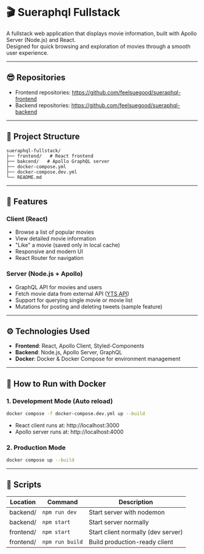 # 🎬 Sueraphql Fullstack

A fullstack web application that displays movie information, built with Apollo Server (Node.js) and React.  
Designed for quick browsing and exploration of movies through a smooth user experience.

---

## 😎 Repositories

- Frontend repositories: https://github.com/feelsuegood/sueraphql-frontend
- Backend repositories: https://github.com/feelsuegood/sueraphql-backend

---

## 📂 Project Structure

```
sueraphql-fullstack/
├── frontend/   # React frontend
├── bakcend/   # Apollo GraphQL server
├── docker-compose.yml
├── docker-compose.dev.yml
└── README.md
```

---

## 🚀 Features

### Client (React)

- Browse a list of popular movies
- View detailed movie information
- "Like" a movie (saved only in local cache)
- Responsive and modern UI
- React Router for navigation

### Server (Node.js + Apollo)

- GraphQL API for movies and users
- Fetch movie data from external API ([YTS API](https://yts.mx/api))
- Support for querying single movie or movie list
- Mutations for posting and deleting tweets (sample feature)

---

## ⚙️ Technologies Used

- **Frontend**: React, Apollo Client, Styled-Components
- **Backend**: Node.js, Apollo Server, GraphQL
- **Docker**: Docker & Docker Compose for environment management

---

## 🐳 How to Run with Docker

### 1. Development Mode (Auto reload)

```bash
docker compose -f docker-compose.dev.yml up --build
```

- React client runs at: http://localhost:3000
- Apollo server runs at: http://localhost:4000

### 2. Production Mode

```bash
docker compose up --build
```

---

## 📜 Scripts

| Location | Command         | Description                        |
| -------- | --------------- | ---------------------------------- |
| backend/  | `npm run dev`   | Start server with nodemon          |
| backend/  | `npm start`     | Start server normally              |
| frontend/  | `npm start`     | Start client normally (dev server) |
| frontend/  | `npm run build` | Build production-ready client      |
